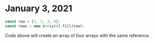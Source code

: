 # January 3, 2021

```javascript
const row = [1, 2, 3, 4];
const rows = new Array(4).fill(row);
```

Code above will create an array of four arrays with the same reference.
